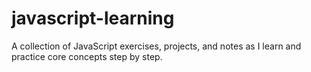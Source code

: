# javascript-learning
A collection of JavaScript exercises, projects, and notes as I learn and practice core concepts step by step.
